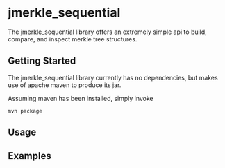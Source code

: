 jmerkle_sequential
====================

The jmerkle_sequential library offers an extremely simple api to build, compare, and inspect merkle tree structures.  

Getting Started
---------------

The jmerkle_sequential library currently has no dependencies, but makes use of apache maven to produce its jar.

Assuming maven has been installed, simply invoke

```mvn package``` 

Usage
-----


Examples
--------
